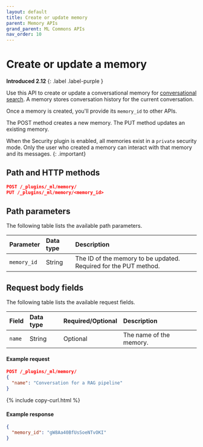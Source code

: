 ```yaml
---
layout: default
title: Create or update memory
parent: Memory APIs
grand_parent: ML Commons APIs
nav_order: 10
---
```


# Create or update a memory
**Introduced 2.12**
{: .label .label-purple }

Use this API to create or update a conversational memory for [conversational search]({{site.url}}{{site.baseurl}}/search-plugins/conversational-search/). A memory stores conversation history for the current conversation.

Once a memory is created, you'll provide its `memory_id` to other APIs.

The POST method creates a new memory. The PUT method updates an existing memory.

When the Security plugin is enabled, all memories exist in a `private` security mode. Only the user who created a memory can interact with that memory and its messages.
{: .important}

## Path and HTTP methods

```json
POST /_plugins/_ml/memory/
PUT /_plugins/_ml/memory/<memory_id>
```

## Path parameters

The following table lists the available path parameters.

Parameter | Data type | Description
:--- | :--- | :---
`memory_id` | String | The ID of the memory to be updated. Required for the PUT method.

## Request body fields

The following table lists the available request fields.

Field | Data type | Required/Optional | Description
:--- | :--- | :--- | :---
`name` | String | Optional | The name of the memory.

#### Example request

```json
POST /_plugins/_ml/memory/
{
  "name": "Conversation for a RAG pipeline"
}
```
{% include copy-curl.html %}

#### Example response

```json
{
  "memory_id": "gW8Aa40BfUsSoeNTvOKI"
}
```